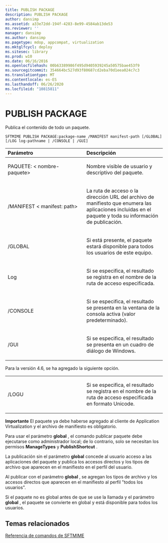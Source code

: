 ```yaml
---
title: PUBLISH PACKAGE
description: PUBLISH PACKAGE
author: dansimp
ms.assetid: a33e72dd-194f-4283-8e99-4584ab13de53
ms.reviewer: ''
manager: dansimp
ms.author: dansimp
ms.pagetype: mdop, appcompat, virtualization
ms.mktglfcycl: deploy
ms.sitesec: library
ms.prod: w10
ms.date: 06/16/2016
ms.openlocfilehash: 00b63389986f495d9405939245a50575bae453f9
ms.sourcegitcommit: 354664bc527d93f80687cd2eba70d1eea024c7c3
ms.translationtype: MT
ms.contentlocale: es-ES
ms.lasthandoff: 06/26/2020
ms.locfileid: "10815811"
---
```

# PUBLISH PACKAGE


Publica el contenido de todo un paquete.

`SFTMIME PUBLISH PACKAGE:package-name /MANIFEST manifest-path [/GLOBAL]                 [/LOG log-pathname | /CONSOLE | /GUI]`

<table>
<colgroup>
<col width="50%" />
<col width="50%" />
</colgroup>
<thead>
<tr class="header">
<th align="left">Parámetro</th>
<th align="left">Descripción</th>
</tr>
</thead>
<tbody>
<tr class="odd">
<td align="left"><p>PAQUETE: &lt; nombre-paquete&gt;</p></td>
<td align="left"><p>Nombre visible de usuario y descriptivo del paquete.</p></td>
</tr>
<tr class="even">
<td align="left"><p>/MANIFEST &lt; manifest: path&gt;</p></td>
<td align="left"><p>La ruta de acceso o la dirección URL del archivo de manifiesto que enumera las aplicaciones incluidas en el paquete y toda su información de publicación.</p></td>
</tr>
<tr class="odd">
<td align="left"><p>/GLOBAL</p></td>
<td align="left"><p>Si está presente, el paquete estará disponible para todos los usuarios de este equipo.</p></td>
</tr>
<tr class="even">
<td align="left"><p>Log</p></td>
<td align="left"><p>Si se especifica, el resultado se registra en el nombre de la ruta de acceso especificada.</p></td>
</tr>
<tr class="odd">
<td align="left"><p>/CONSOLE</p></td>
<td align="left"><p>Si se especifica, el resultado se presenta en la ventana de la consola activa (valor predeterminado).</p></td>
</tr>
<tr class="even">
<td align="left"><p>/GUI</p></td>
<td align="left"><p>Si se especifica, el resultado se presenta en un cuadro de diálogo de Windows.</p></td>
</tr>
</tbody>
</table>

 

Para la versión 4.6, se ha agregado la siguiente opción.

<table>
<colgroup>
<col width="50%" />
<col width="50%" />
</colgroup>
<tbody>
<tr class="odd">
<td align="left"><p>/LOGU</p></td>
<td align="left"><p>Si se especifica, el resultado se registra en el nombre de la ruta de acceso especificada en formato Unicode.</p></td>
</tr>
</tbody>
</table>

 

**Importante**  El paquete ya debe haberse agregado al cliente de Application Virtualization y el archivo de manifiesto es obligatorio.

Para usar el parámetro **global** , el comando publicar paquete debe ejecutarse como administrador local; de lo contrario, solo se necesitan los permisos **ManageTypes** y **PublishShortcut** .

La publicación sin el parámetro **global** concede al usuario acceso a las aplicaciones del paquete y publica los accesos directos y los tipos de archivo que aparecen en el manifiesto en el perfil del usuario.

Al publicar con el parámetro **global** , se agregan los tipos de archivo y los accesos directos que aparecen en el manifiesto al perfil "todos los usuarios".

Si el paquete no es global antes de que se use la llamada y el parámetro **global** , el paquete se convierte en global y está disponible para todos los usuarios.

 

## Temas relacionados


[Referencia de comandos de SFTMIME](sftmime--command-reference.md)

 

 





